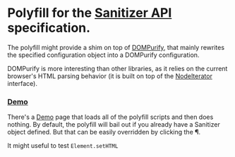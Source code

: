 # Polyfill for the [Sanitizer API](https://github.com/WICG/sanitizer-api/) specification.

The polyfill might provide a shim on top of
[DOMPurify](https://github.com/cure53/DOMPurify/), that mainly rewrites the
specified configuration object into a DOMPurify configuration.

DOMPurify is more interesting than other libraries, as it relies on the
current browser's HTML parsing behavior (it is built on top of the
[NodeIterator](https://developer.mozilla.org/en-US/docs/Web/API/NodeIterator)
interface).

### [Demo](https://mozilla.github.io/sanitizer-polyfill/demo/)

There's a [Demo](https://mozilla.github.io/sanitizer-polyfill/demo/) page that loads all of the polyfill scripts and then does nothing.
By default, the polyfill will bail out if you already have a Sanitizer object defined.
But that can be easily overridden by clicking the **¶**.

It might useful to test `Element.setHTML`
